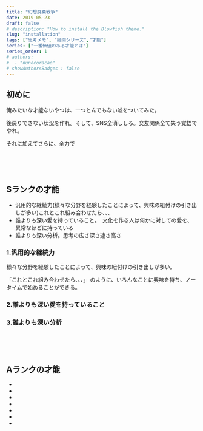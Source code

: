```yaml
---
title: "幻想廃棄戦争"
date: 2019-05-23
draft: false
# description: "How to install the Blowfish theme."
slug: "installation"
tags: ["思考メモ", "疑問シリーズ","才能"]
series: ["一番価値のある才能とは"]
series_order: 1
# authors:
#  - "nunocoracao"
# showAuthorsBadges : false 
---
```



## 初めに
俺みたいな才能ないやつは、一つとんでもない嘘をついてみた。

後戻りできない状況を作れ。そして、SNS全消ししろ。交友関係全て失う覚悟でやれ。

それに加えてさらに、全力で


<br><br><br>
## Sランクの才能


- 汎用的な継続力(様々な分野を経験したことによって、興味の紐付けの引き出しが多い)これとこれ組み合わせたら、、、
- 誰よりも深い愛を持っていること。　文化を作る人は何かに対しての愛を、異常なほどに持っている
- 誰よりも深い分析。思考の広さ深さ速さ高さ



### 1.汎用的な継続力
様々な分野を経験したことによって、興味の紐付けの引き出しが多い。

「これとこれ組み合わせたら、、、」
のように、いろんなことに興味を持ち、ノータイムで始めることができる。




### 2.誰よりも深い愛を持っていること

### 3.誰よりも深い分析



<br><br><br>
## Aランクの才能

- 
- 
- 
- 
- 
- 
- 







